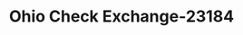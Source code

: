 ---
f_zip-code: 44278
f_state-code: OH
title: Ohio Check Exchange-23184
f_phone: 330-630-2583
f_city-only: Tallmadge
f_address: 363 Tacoma Ave Tallmadge
f_location-unique-id: '23184'
slug: ohio-check-exchange-23184
updated-on: '2024-05-30T13:46:58.046Z'
created-on: '2024-05-30T13:36:59.803Z'
published-on: '2024-05-30T13:54:32.469Z'
f_city-state: cms/city/tallmadge-oh.md
f_company: cms/company/ohio-check-exchange.md
f_state: cms/state/ohio.md
layout: '[payday-loan].html'
tags: payday-loan
---